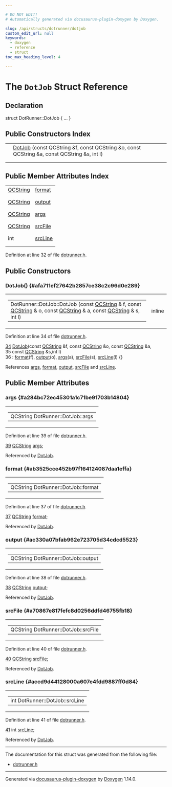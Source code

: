```yaml
---

# DO NOT EDIT!
# Automatically generated via docusaurus-plugin-doxygen by Doxygen.

slug: /api/structs/dotrunner/dotjob
custom_edit_url: null
keywords:
  - doxygen
  - reference
  - struct
toc_max_heading_level: 4

---
```


<div class="doxyPage">

# The `DotJob` Struct Reference



## Declaration

<div class="doxyDeclaration">
struct DotRunner::DotJob { ... }
</div>

## Public Constructors Index

<table class="doxyMembersIndex">

<tr class="doxyMemberIndexItem">
<td class="doxyMemberIndexItemType" align="left" valign="top"></td>
<td class="doxyMemberIndexItemName" align="left" valign="top"><a href="#afa711ef27642b2857ce38c2c96d0e289">DotJob</a> (const QCString &amp;f, const QCString &amp;o, const QCString &amp;a, const QCString &amp;s, int l)</td>
</tr>
<tr class="doxyMemberIndexDescription">
<td class="doxyMemberIndexDescriptionLeft"></td>
<td class="doxyMemberIndexDescriptionRight">
</td>
</tr>
<tr class="doxyMemberIndexSeparator">
<td class="doxyMemberIndexSeparator" colspan="2"></td>
</tr>

</table>

## Public Member Attributes Index

<table class="doxyMembersIndex">

<tr class="doxyMemberIndexItem">
<td class="doxyMemberIndexItemType" align="left" valign="top"><a href="/web-doxygen/docs/api/classes/qcstring">QCString</a></td>
<td class="doxyMemberIndexItemName" align="left" valign="top"><a href="#ab3525cce452b97f164124087daa1effa">format</a></td>
</tr>
<tr class="doxyMemberIndexDescription">
<td class="doxyMemberIndexDescriptionLeft"></td>
<td class="doxyMemberIndexDescriptionRight">
</td>
</tr>
<tr class="doxyMemberIndexSeparator">
<td class="doxyMemberIndexSeparator" colspan="2"></td>
</tr>

<tr class="doxyMemberIndexItem">
<td class="doxyMemberIndexItemType" align="left" valign="top"><a href="/web-doxygen/docs/api/classes/qcstring">QCString</a></td>
<td class="doxyMemberIndexItemName" align="left" valign="top"><a href="#ac330a07bfab962e723705d34cdcd5523">output</a></td>
</tr>
<tr class="doxyMemberIndexDescription">
<td class="doxyMemberIndexDescriptionLeft"></td>
<td class="doxyMemberIndexDescriptionRight">
</td>
</tr>
<tr class="doxyMemberIndexSeparator">
<td class="doxyMemberIndexSeparator" colspan="2"></td>
</tr>

<tr class="doxyMemberIndexItem">
<td class="doxyMemberIndexItemType" align="left" valign="top"><a href="/web-doxygen/docs/api/classes/qcstring">QCString</a></td>
<td class="doxyMemberIndexItemName" align="left" valign="top"><a href="#a284bc72ec45301a1c71be91703b14804">args</a></td>
</tr>
<tr class="doxyMemberIndexDescription">
<td class="doxyMemberIndexDescriptionLeft"></td>
<td class="doxyMemberIndexDescriptionRight">
</td>
</tr>
<tr class="doxyMemberIndexSeparator">
<td class="doxyMemberIndexSeparator" colspan="2"></td>
</tr>

<tr class="doxyMemberIndexItem">
<td class="doxyMemberIndexItemType" align="left" valign="top"><a href="/web-doxygen/docs/api/classes/qcstring">QCString</a></td>
<td class="doxyMemberIndexItemName" align="left" valign="top"><a href="#a70867e817fefc8d0256ddfd46755fb18">srcFile</a></td>
</tr>
<tr class="doxyMemberIndexDescription">
<td class="doxyMemberIndexDescriptionLeft"></td>
<td class="doxyMemberIndexDescriptionRight">
</td>
</tr>
<tr class="doxyMemberIndexSeparator">
<td class="doxyMemberIndexSeparator" colspan="2"></td>
</tr>

<tr class="doxyMemberIndexItem">
<td class="doxyMemberIndexItemType" align="left" valign="top">int</td>
<td class="doxyMemberIndexItemName" align="left" valign="top"><a href="#accd9d44128000a607e4fdd9887ff0d84">srcLine</a></td>
</tr>
<tr class="doxyMemberIndexDescription">
<td class="doxyMemberIndexDescriptionLeft"></td>
<td class="doxyMemberIndexDescriptionRight">
</td>
</tr>
<tr class="doxyMemberIndexSeparator">
<td class="doxyMemberIndexSeparator" colspan="2"></td>
</tr>

</table>


Definition at line 32 of file <a href="/web-doxygen/docs/api/files/src/dotrunner-h">dotrunner.h</a>.

<div class="doxySectionDef">

## Public Constructors

### DotJob() {#afa711ef27642b2857ce38c2c96d0e289}

<div class="doxyMemberItem">
<div class="doxyMemberProto">
<table class="doxyMemberLabels">
<tr class="doxyMemberLabels">
<td class="doxyMemberLabelsLeft">
<table class="doxyMemberName">
<tr>
<td class="doxyMemberName">DotRunner::DotJob::DotJob (const <a href="/web-doxygen/docs/api/classes/qcstring">QCString</a> &amp; f, const <a href="/web-doxygen/docs/api/classes/qcstring">QCString</a> &amp; o, const <a href="/web-doxygen/docs/api/classes/qcstring">QCString</a> &amp; a, const <a href="/web-doxygen/docs/api/classes/qcstring">QCString</a> &amp; s, int l)</td>
</tr>
</table>
</td>
<td class="doxyMemberLabelsRight">
<span class="doxyMemberLabels">
<span class="doxyMemberLabel inline">inline</span>
</span>
</td>
</tr>
</table>
</div>
<div class="doxyMemberDoc">



Definition at line 34 of file <a href="/web-doxygen/docs/api/files/src/dotrunner-h">dotrunner.h</a>.

<div class="doxyProgramListing">

<div class="doxyCodeLine"><span class="doxyLineNumber"><a href="#afa711ef27642b2857ce38c2c96d0e289">34</a></span><span class="doxyLineContent"><span class="doxyHighlight">      <a href="#afa711ef27642b2857ce38c2c96d0e289">DotJob</a>(</span><span class="doxyHighlightKeyword">const</span><span class="doxyHighlight"> <a href="/web-doxygen/docs/api/classes/qcstring">QCString</a> &amp;f, </span><span class="doxyHighlightKeyword">const</span><span class="doxyHighlight"> <a href="/web-doxygen/docs/api/classes/qcstring">QCString</a> &amp;o, </span><span class="doxyHighlightKeyword">const</span><span class="doxyHighlight"> <a href="/web-doxygen/docs/api/classes/qcstring">QCString</a> &amp;a,</span></span></div>
<div class="doxyCodeLine"><span class="doxyLineNumber">35</span><span class="doxyLineContent"><span class="doxyHighlight">             </span><span class="doxyHighlightKeyword">const</span><span class="doxyHighlight"> <a href="/web-doxygen/docs/api/classes/qcstring">QCString</a> &amp;s,</span><span class="doxyHighlightKeywordType">int</span><span class="doxyHighlight"> l)</span></span></div>
<div class="doxyCodeLine"><span class="doxyLineNumber">36</span><span class="doxyLineContent"><span class="doxyHighlight">        : <a href="#ab3525cce452b97f164124087daa1effa">format</a>(f), <a href="#ac330a07bfab962e723705d34cdcd5523">output</a>(o), <a href="#a284bc72ec45301a1c71be91703b14804">args</a>(a), <a href="#a70867e817fefc8d0256ddfd46755fb18">srcFile</a>(s), <a href="#accd9d44128000a607e4fdd9887ff0d84">srcLine</a>(l) {}</span></span></div>

</div>


References <a href="#a284bc72ec45301a1c71be91703b14804">args</a>, <a href="#ab3525cce452b97f164124087daa1effa">format</a>, <a href="#ac330a07bfab962e723705d34cdcd5523">output</a>, <a href="#a70867e817fefc8d0256ddfd46755fb18">srcFile</a> and <a href="#accd9d44128000a607e4fdd9887ff0d84">srcLine</a>.
</div>
</div>

</div>

<div class="doxySectionDef">

## Public Member Attributes

### args {#a284bc72ec45301a1c71be91703b14804}

<div class="doxyMemberItem">
<div class="doxyMemberProto">
<table class="doxyMemberLabels">
<tr class="doxyMemberLabels">
<td class="doxyMemberLabelsLeft">
<table class="doxyMemberName">
<tr>
<td class="doxyMemberName">QCString DotRunner::DotJob::args</td>
</tr>
</table>
</td>
</tr>
</table>
</div>
<div class="doxyMemberDoc">



Definition at line 39 of file <a href="/web-doxygen/docs/api/files/src/dotrunner-h">dotrunner.h</a>.

<div class="doxyProgramListing">

<div class="doxyCodeLine"><span class="doxyLineNumber"><a href="#a284bc72ec45301a1c71be91703b14804">39</a></span><span class="doxyLineContent"><span class="doxyHighlight">      <a href="/web-doxygen/docs/api/classes/qcstring">QCString</a> <a href="#a284bc72ec45301a1c71be91703b14804">args</a>;</span></span></div>

</div>


Referenced by <a href="#afa711ef27642b2857ce38c2c96d0e289">DotJob</a>.
</div>
</div>

### format {#ab3525cce452b97f164124087daa1effa}

<div class="doxyMemberItem">
<div class="doxyMemberProto">
<table class="doxyMemberLabels">
<tr class="doxyMemberLabels">
<td class="doxyMemberLabelsLeft">
<table class="doxyMemberName">
<tr>
<td class="doxyMemberName">QCString DotRunner::DotJob::format</td>
</tr>
</table>
</td>
</tr>
</table>
</div>
<div class="doxyMemberDoc">



Definition at line 37 of file <a href="/web-doxygen/docs/api/files/src/dotrunner-h">dotrunner.h</a>.

<div class="doxyProgramListing">

<div class="doxyCodeLine"><span class="doxyLineNumber"><a href="#ab3525cce452b97f164124087daa1effa">37</a></span><span class="doxyLineContent"><span class="doxyHighlight">      <a href="/web-doxygen/docs/api/classes/qcstring">QCString</a> <a href="#ab3525cce452b97f164124087daa1effa">format</a>;</span></span></div>

</div>


Referenced by <a href="#afa711ef27642b2857ce38c2c96d0e289">DotJob</a>.
</div>
</div>

### output {#ac330a07bfab962e723705d34cdcd5523}

<div class="doxyMemberItem">
<div class="doxyMemberProto">
<table class="doxyMemberLabels">
<tr class="doxyMemberLabels">
<td class="doxyMemberLabelsLeft">
<table class="doxyMemberName">
<tr>
<td class="doxyMemberName">QCString DotRunner::DotJob::output</td>
</tr>
</table>
</td>
</tr>
</table>
</div>
<div class="doxyMemberDoc">



Definition at line 38 of file <a href="/web-doxygen/docs/api/files/src/dotrunner-h">dotrunner.h</a>.

<div class="doxyProgramListing">

<div class="doxyCodeLine"><span class="doxyLineNumber"><a href="#ac330a07bfab962e723705d34cdcd5523">38</a></span><span class="doxyLineContent"><span class="doxyHighlight">      <a href="/web-doxygen/docs/api/classes/qcstring">QCString</a> <a href="#ac330a07bfab962e723705d34cdcd5523">output</a>;</span></span></div>

</div>


Referenced by <a href="#afa711ef27642b2857ce38c2c96d0e289">DotJob</a>.
</div>
</div>

### srcFile {#a70867e817fefc8d0256ddfd46755fb18}

<div class="doxyMemberItem">
<div class="doxyMemberProto">
<table class="doxyMemberLabels">
<tr class="doxyMemberLabels">
<td class="doxyMemberLabelsLeft">
<table class="doxyMemberName">
<tr>
<td class="doxyMemberName">QCString DotRunner::DotJob::srcFile</td>
</tr>
</table>
</td>
</tr>
</table>
</div>
<div class="doxyMemberDoc">



Definition at line 40 of file <a href="/web-doxygen/docs/api/files/src/dotrunner-h">dotrunner.h</a>.

<div class="doxyProgramListing">

<div class="doxyCodeLine"><span class="doxyLineNumber"><a href="#a70867e817fefc8d0256ddfd46755fb18">40</a></span><span class="doxyLineContent"><span class="doxyHighlight">      <a href="/web-doxygen/docs/api/classes/qcstring">QCString</a> <a href="#a70867e817fefc8d0256ddfd46755fb18">srcFile</a>;</span></span></div>

</div>


Referenced by <a href="#afa711ef27642b2857ce38c2c96d0e289">DotJob</a>.
</div>
</div>

### srcLine {#accd9d44128000a607e4fdd9887ff0d84}

<div class="doxyMemberItem">
<div class="doxyMemberProto">
<table class="doxyMemberLabels">
<tr class="doxyMemberLabels">
<td class="doxyMemberLabelsLeft">
<table class="doxyMemberName">
<tr>
<td class="doxyMemberName">int DotRunner::DotJob::srcLine</td>
</tr>
</table>
</td>
</tr>
</table>
</div>
<div class="doxyMemberDoc">



Definition at line 41 of file <a href="/web-doxygen/docs/api/files/src/dotrunner-h">dotrunner.h</a>.

<div class="doxyProgramListing">

<div class="doxyCodeLine"><span class="doxyLineNumber"><a href="#accd9d44128000a607e4fdd9887ff0d84">41</a></span><span class="doxyLineContent"><span class="doxyHighlight">      </span><span class="doxyHighlightKeywordType">int</span><span class="doxyHighlight"> <a href="#accd9d44128000a607e4fdd9887ff0d84">srcLine</a>;</span></span></div>

</div>


Referenced by <a href="#afa711ef27642b2857ce38c2c96d0e289">DotJob</a>.
</div>
</div>

</div>

<hr/>

The documentation for this struct was generated from the following file:

<ul>
<li><a href="/web-doxygen/docs/api/files/src/dotrunner-h">dotrunner.h</a></li>
</ul>

<hr/>

<p class="doxyGeneratedBy">Generated via <a href="https://github.com/xpack/docusaurus-plugin-doxygen">docusaurus-plugin-doxygen</a> by <a href="https://www.doxygen.nl">Doxygen</a> 1.14.0.</p>

</div>

